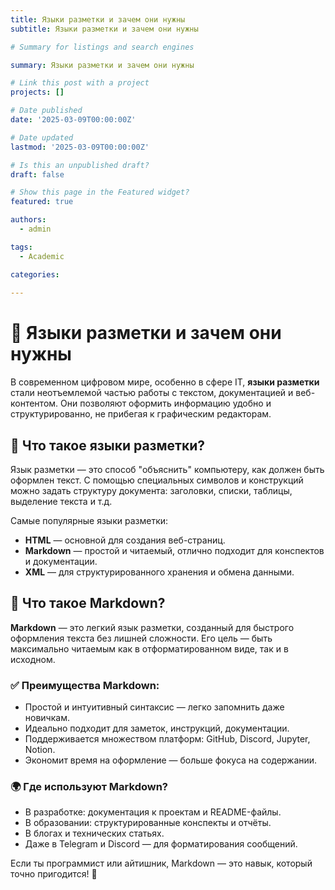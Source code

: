 ```yaml
---
title: Языки разметки и зачем они нужны  
subtitle: Языки разметки и зачем они нужны  

# Summary for listings and search engines

summary: Языки разметки и зачем они нужны  

# Link this post with a project
projects: []

# Date published
date: '2025-03-09T00:00:00Z'

# Date updated
lastmod: '2025-03-09T00:00:00Z'

# Is this an unpublished draft?
draft: false

# Show this page in the Featured widget?
featured: true

authors:
  - admin

tags:
  - Academic

categories:
  
---
```


# 🧩 Языки разметки и зачем они нужны  

В современном цифровом мире, особенно в сфере IT, **языки разметки** стали неотъемлемой частью работы с текстом, документацией и веб-контентом. Они позволяют оформить информацию удобно и структурированно, не прибегая к графическим редакторам.  

## 🔹 Что такое языки разметки?  

Язык разметки — это способ "объяснить" компьютеру, как должен быть оформлен текст. С помощью специальных символов и конструкций можно задать структуру документа: заголовки, списки, таблицы, выделение текста и т.д.  

Самые популярные языки разметки:  
- **HTML** — основной для создания веб-страниц.  
- **Markdown** — простой и читаемый, отлично подходит для конспектов и документации.  
- **XML** — для структурированного хранения и обмена данными.  

## 📌 Что такое Markdown?  

**Markdown** — это легкий язык разметки, созданный для быстрого оформления текста без лишней сложности. Его цель — быть максимально читаемым как в отформатированном виде, так и в исходном.  

### ✅ Преимущества Markdown:  
- Простой и интуитивный синтаксис — легко запомнить даже новичкам.  
- Идеально подходит для заметок, инструкций, документации.  
- Поддерживается множеством платформ: GitHub, Discord, Jupyter, Notion.  
- Экономит время на оформление — больше фокуса на содержании.  

### 🌍 Где используют Markdown?  
- В разработке: документация к проектам и README-файлы.  
- В образовании: структурированные конспекты и отчёты.  
- В блогах и технических статьях.  
- Даже в Telegram и Discord — для форматирования сообщений.  

Если ты программист или айтишник, Markdown — это навык, который точно пригодится! 🚀  
